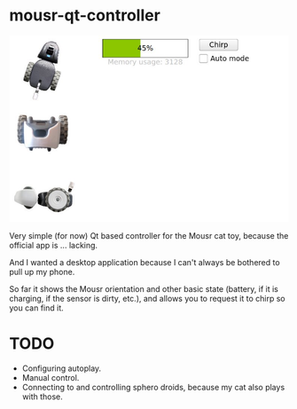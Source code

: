mousr-qt-controller
===================

![screenshot](/screenshot.jpg)

Very simple (for now) Qt based controller for the Mousr cat toy, because the
official app is ... lacking.

And I wanted a desktop application because I can't always be bothered to pull
up my phone.

So far it shows the Mousr orientation and other basic state (battery, if it is
charging, if the sensor is dirty, etc.), and allows you to request it to chirp
so you can find it.

TODO
====

 * Configuring autoplay.
 * Manual control.
 * Connecting to and controlling sphero droids, because my cat also plays with those.
